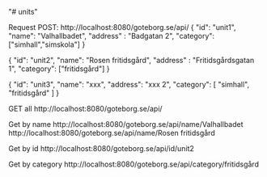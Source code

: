 "# units" 

Request
POST:
http://localhost:8080/goteborg.se/api/
{
"id": "unit1",
"name": "Valhallbadet",
"address" : "Badgatan 2",
"category": ["simhall","simskola"]
}


{
"id": "unit2",
"name": "Rosen fritidsgård",
"address" : "Fritidsgårdsgatan 1",
"category": ["fritidsgård"]
}

{
"id": "unit3",
"name": "xxx",
"address": "xxx 2",
"category": [
"simhall",
"fritidsgård"
]
}

GET all
http://localhost:8080/goteborg.se/api/

Get by name
http://localhost:8080/goteborg.se/api/name/Valhallbadet
http://localhost:8080/goteborg.se/api/name/Rosen fritidsgård

Get by id
http://localhost:8080/goteborg.se/api/id/unit2

Get by category
http://localhost:8080/goteborg.se/api/category/fritidsgård
